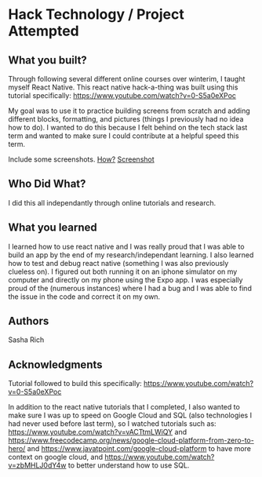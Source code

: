# Hack Technology / Project Attempted


## What you built? 

Through following several different online courses over winterim, I taught myself React Native. This react native hack-a-thing was built using this tutorial specifically: https://www.youtube.com/watch?v=0-S5a0eXPoc

My goal was to use it to practice building screens from scratch and adding different blocks, formatting, and pictures (things I previously had no idea how to do). I wanted to do this because I felt behind on the tech stack last term and wanted to make sure I could contribute at a helpful speed this term.

Include some screenshots.
[How?](https://help.github.com/articles/about-readmes/#relative-links-and-image-paths-in-readme-files)
[Screenshot](./screenshot1.png)

## Who Did What?

I did this all independantly through online tutorials and research.

## What you learned

I learned how to use react native and I was really proud that I was able to build an app by the end of my research/independant learning. I also learned how to test and debug react native (something I was also previously clueless on). I figured out both running it on an iphone simulator on my computer and directly on my phone using the Expo app. I was especially proud of the (numerous instances) where I had a bug and I was able to find the issue in the code and correct it on my own.

## Authors

Sasha Rich

## Acknowledgments

Tutorial followed to build this specifically: https://www.youtube.com/watch?v=0-S5a0eXPoc

In addition to the react native tutorials that I completed, I also wanted to make sure I was up to speed on Google Cloud and SQL (also technologies I had never used before last term), so I watched tutorials such as: https://www.youtube.com/watch?v=vACTtmLWiQY and https://www.freecodecamp.org/news/google-cloud-platform-from-zero-to-hero/ and https://www.javatpoint.com/google-cloud-platform to have more context on google cloud, and https://www.youtube.com/watch?v=zbMHLJ0dY4w to better understand how to use SQL.
